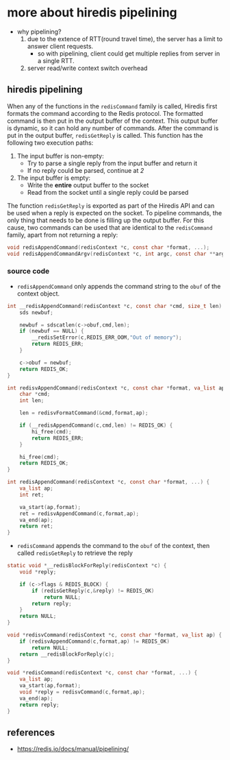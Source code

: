# more about hiredis pipelining
* why pipelining?
    1. due to the extence of RTT(round travel time), the server has a limit to answer client requests.
        * so with pipelining, client could get multiple replies from server in a single RTT.
    2. server read/write context switch overhead

## hiredis pipelining
When any of the functions in the `redisCommand` family is called, Hiredis first formats the
command according to the Redis protocol. The formatted command is then put in the output buffer
of the context. This output buffer is dynamic, so it can hold any number of commands.
After the command is put in the output buffer, `redisGetReply` is called. This function has the
following two execution paths:

1. The input buffer is non-empty:
    * Try to parse a single reply from the input buffer and return it
    * If no reply could be parsed, continue at *2*
2. The input buffer is empty:
    * Write the **entire** output buffer to the socket
    * Read from the socket until a single reply could be parsed

The function `redisGetReply` is exported as part of the Hiredis API and can be used when a reply
is expected on the socket. To pipeline commands, the only thing that needs to be done is
filling up the output buffer. For this cause, two commands can be used that are identical
to the `redisCommand` family, apart from not returning a reply:
```c
void redisAppendCommand(redisContext *c, const char *format, ...);
void redisAppendCommandArgv(redisContext *c, int argc, const char **argv, const size_t *argvlen);
```

### source code
* `redisAppendCommand` only appends the command string to the `obuf` of the context object.
```c
int __redisAppendCommand(redisContext *c, const char *cmd, size_t len) {
    sds newbuf;

    newbuf = sdscatlen(c->obuf,cmd,len);
    if (newbuf == NULL) {
        __redisSetError(c,REDIS_ERR_OOM,"Out of memory");
        return REDIS_ERR;
    }

    c->obuf = newbuf;
    return REDIS_OK;
}

int redisvAppendCommand(redisContext *c, const char *format, va_list ap) {
    char *cmd;
    int len;

    len = redisvFormatCommand(&cmd,format,ap);

    if (__redisAppendCommand(c,cmd,len) != REDIS_OK) {
        hi_free(cmd);
        return REDIS_ERR;
    }

    hi_free(cmd);
    return REDIS_OK;
}

int redisAppendCommand(redisContext *c, const char *format, ...) {
    va_list ap;
    int ret;

    va_start(ap,format);
    ret = redisvAppendCommand(c,format,ap);
    va_end(ap);
    return ret;
}
```

* `redisCommand` appends the command to the `obuf` of the context, then called `redisGetReply` to retrieve the reply

```c
static void *__redisBlockForReply(redisContext *c) {
    void *reply;

    if (c->flags & REDIS_BLOCK) {
        if (redisGetReply(c,&reply) != REDIS_OK)
            return NULL;
        return reply;
    }
    return NULL;
}

void *redisvCommand(redisContext *c, const char *format, va_list ap) {
    if (redisvAppendCommand(c,format,ap) != REDIS_OK)
        return NULL;
    return __redisBlockForReply(c);
}

void *redisCommand(redisContext *c, const char *format, ...) {
    va_list ap;
    va_start(ap,format);
    void *reply = redisvCommand(c,format,ap);
    va_end(ap);
    return reply;
}
```

## references
* https://redis.io/docs/manual/pipelining/
